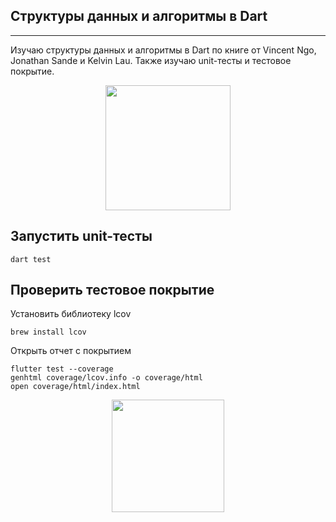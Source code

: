 ## Структуры данных и алгоритмы в Dart
---

Изучаю структуры данных и алгоритмы в Dart по книге от Vincent Ngo, Jonathan Sande и Kelvin Lau. Также изучаю unit-тесты и тестовое покрытие.

<p align="center">
    <img src="https://user-images.githubusercontent.com/47568606/156896613-d75aff24-8445-4a4a-9701-ed33c8493765.png" height="200">
</p>

## Запустить unit-тесты

```
dart test
```

## Проверить тестовое покрытие

Установить библиотеку lcov

```
brew install lcov
```

Открыть отчет с покрытием

```
flutter test --coverage
genhtml coverage/lcov.info -o coverage/html
open coverage/html/index.html
```

<p align="center">
    <img src="https://user-images.githubusercontent.com/47568606/156935091-32118c68-88c6-4e4c-ae59-8f803bf20594.png" height="180">
</p>